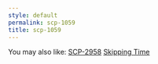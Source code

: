 ```yaml
---
style: default
permalink: scp-1059
title: scp-1059
---
```

You may also like:
[SCP-2958](http://scp-wiki.net/scp-2958)
[Skipping Time](http://scp-wiki.net/skipping-time)